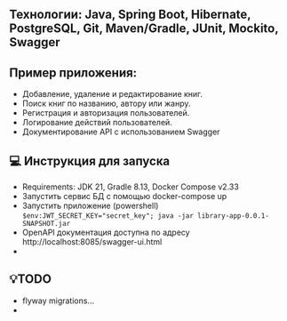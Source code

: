## Технологии: Java, Spring Boot, Hibernate, PostgreSQL, Git, Maven/Gradle, JUnit, Mockito, Swagger

## Пример приложения:

- Добавление, удаление и редактирование книг.
- Поиск книг по названию, автору или жанру.
- Регистрация и авторизация пользователей.
- Логирование действий пользователей.
- Документирование API с использованием Swagger

## 💻 Инструкция для запуска

- Requirements: JDK 21, Gradle 8.13, Docker Compose v2.33
- Запустить сервис БД с помощью docker-compose up
- Запустить приложение (powershell)
```$env:JWT_SECRET_KEY="secret_key"; java -jar library-app-0.0.1-SNAPSHOT.jar```
- OpenAPI документация доступна по адресу http://localhost:8085/swagger-ui.html
- 

## 💡TODO

- flyway migrations...
- 
